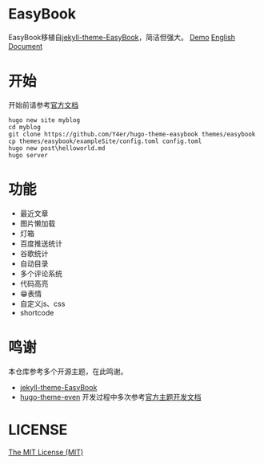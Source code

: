 # EasyBook
EasyBook移植自[jekyll-theme-EasyBook](https://github.com/laobubu/jekyll-theme-EasyBook)，简洁但强大。
[Demo](http://Y4er.com) [English Document](./README_EN.MD)
# 开始
开始前请参考[官方文档](https://gohugo.io/getting-started/quick-start/)
```
hugo new site myblog
cd myblog
git clone https://github.com/Y4er/hugo-theme-easybook themes/easybook
cp themes/easybook/exampleSite/config.toml config.toml
hugo new post\helloworld.md
hugo server
```

# 功能
- 最近文章
- 图片懒加载
- 灯箱
- 百度推送统计
- 谷歌统计
- 自动目录
- 多个评论系统
- 代码高亮
- 😁表情
- 自定义js、css
- shortcode

# 鸣谢
本仓库参考多个开源主题，在此鸣谢。
- [jekyll-theme-EasyBook](https://github.com/laobubu/jekyll-theme-EasyBook)
- [hugo-theme-even](https://github.com/olOwOlo/hugo-theme-even)
开发过程中多次参考[官方主题开发文档](https://gohugo.io/templates/)

# LICENSE
[The MIT License (MIT)](https://github.com/Y4er/hugo-theme-easybook/blob/master/LICENSE)